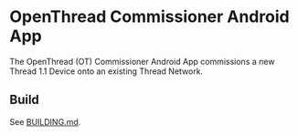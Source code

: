 # OpenThread Commissioner Android App

The OpenThread (OT) Commissioner Android App commissions a new Thread 1.1 Device onto an existing Thread Network.

## Build

See [BUILDING.md](./BUILDING.md).
